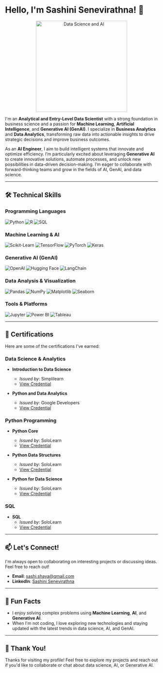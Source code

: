 # Hello, I'm Sashini Senevirathna! 👋

<div align="middle">
  <img src="https://sacsmeharry.org/wp-content/uploads/2021/04/iStock-1146418040-1.jpg" alt="Data Science and AI" width="300" />
</div>

I'm an **Analytical and Entry-Level Data Scientist** with a strong foundation in business science and a passion for **Machine Learning**, **Artificial Intelligence**, and **Generative AI (GenAI)**. I specialize in **Business Analytics** and **Data Analytics**, transforming raw data into actionable insights to drive strategic decisions and improve business outcomes. 

As an **AI Engineer**, I aim to build intelligent systems that innovate and optimize efficiency. I’m particularly excited about leveraging **Generative AI** to create innovative solutions, automate processes, and unlock new possibilities in data-driven decision-making. I’m eager to collaborate with forward-thinking teams and grow in the fields of AI, GenAI, and data science.

---

## 🛠️ Technical Skills

### **Programming Languages**
![Python](https://img.shields.io/badge/Python-3776AB?style=for-the-badge&logo=python&logoColor=white)
![R](https://img.shields.io/badge/R-276DC3?style=for-the-badge&logo=r&logoColor=white)
![SQL](https://img.shields.io/badge/SQL-4479A1?style=for-the-badge&logo=mysql&logoColor=white)

### **Machine Learning & AI**
![Scikit-Learn](https://img.shields.io/badge/Scikit_Learn-F7931E?style=for-the-badge&logo=scikit-learn&logoColor=white)
![TensorFlow](https://img.shields.io/badge/TensorFlow-FF6F00?style=for-the-badge&logo=tensorflow&logoColor=white)
![PyTorch](https://img.shields.io/badge/PyTorch-EE4C2C?style=for-the-badge&logo=pytorch&logoColor=white)
![Keras](https://img.shields.io/badge/Keras-D00000?style=for-the-badge&logo=keras&logoColor=white)

### **Generative AI (GenAI)**
![OpenAI](https://img.shields.io/badge/OpenAI-412991?style=for-the-badge&logo=openai&logoColor=white)
![Hugging Face](https://img.shields.io/badge/Hugging_Face-FFD21E?style=for-the-badge&logo=huggingface&logoColor=black)
![LangChain](https://img.shields.io/badge/LangChain-FF6F00?style=for-the-badge&logo=langchain&logoColor=white)

### **Data Analysis & Visualization**
![Pandas](https://img.shields.io/badge/Pandas-150458?style=for-the-badge&logo=pandas&logoColor=white)
![NumPy](https://img.shields.io/badge/NumPy-013243?style=for-the-badge&logo=numpy&logoColor=white)
![Matplotlib](https://img.shields.io/badge/Matplotlib-11557C?style=for-the-badge&logo=matplotlib&logoColor=white)
![Seaborn](https://img.shields.io/badge/Seaborn-0C7BB0?style=for-the-badge&logo=seaborn&logoColor=white)

### **Tools & Platforms**
![Jupyter](https://img.shields.io/badge/Jupyter-F37626?style=for-the-badge&logo=jupyter&logoColor=white)
![Power BI](https://img.shields.io/badge/Power_BI-F2C811?style=for-the-badge&logo=powerbi&logoColor=black)
![Tableau](https://img.shields.io/badge/Tableau-E97627?style=for-the-badge&logo=tableau&logoColor=white)

---

## 📜 Certifications

Here are some of the certifications I've earned:

### **Data Science & Analytics**
- **Introduction to Data Science**  
  - *Issued by*: Simplilearn  
  - [View Credential](https://simpli-web.app.link/e/4JS8Ym26pxb)

- **Python and Data Analytics**  
  - *Issued by*: Google Developers  
  - [View Credential](https://drive.google.com/file/d/1Vt3ctUwr4ssQwUF3Vs994bucnTcMwrFH/view?usp=drivesdk)

### **Python Programming**
- **Python Core**  
  - *Issued by*: SoloLearn  
  - [View Credential](https://www.sololearn.com/certificates/course/en/20159837/1073/landscape/png)

- **Python Data Structures**  
  - *Issued by*: SoloLearn  
  - [View Credential](https://www.sololearn.com/certificates/course/en/20159837/1159/landscape/png)

- **Python for Data Science**  
  - *Issued by*: SoloLearn  
  - [View Credential](https://www.sololearn.com/certificates/course/en/20159837/1161/landscape/png)

### **SQL**
- **SQL**  
  - *Issued by*: SoloLearn  
  - [View Credential](https://www.sololearn.com/certificates/course/en/20159837/1060/landscape/png)

---
## 📫 Let's Connect!

I'm always open to collaborating on interesting projects or discussing ideas. Feel free to reach out!

- **Email**: [sashi.shaya@gmail.com](mailto:sashi.shaya@gmail.com)
- **LinkedIn**: [Sashini Senevirathna](https://www.linkedin.com/in/sashini-shayamindi/)

---

## 🎉 Fun Facts

- I enjoy solving complex problems using **Machine Learning**, **AI**, and **Generative AI**.
- When I'm not coding, I love exploring new technologies and staying updated with the latest trends in data science, AI, and GenAI.

---

## 🙏 Thank You!

Thanks for visiting my profile! Feel free to explore my projects and reach out if you'd like to collaborate or chat about data science, AI, or Generative AI.
